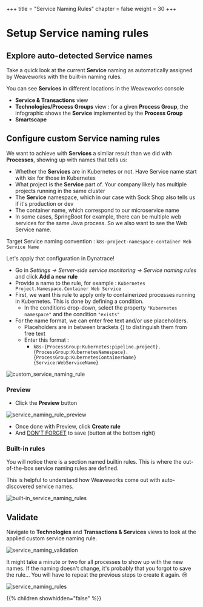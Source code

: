 +++
title = "Service Naming Rules"
chapter = false
weight = 30
+++

# Setup Service naming rules

## Explore auto-detected Service names

Take a quick look at the current <b>Service</b> naming as automatically assigned by Weaveworks with the built-in naming rules.

You can see <b>Services</b> in different locations in the Weaveworks console

- <b>Service & Transactions</b> view
- <b>Technologies/Process Groups</b> view : for a given <b>Process Group</b>, the infographic shows the <b>Service</b> implemented by the <b>Process Group</b>
- <b>Smartscape</b>

## Configure custom Service naming rules

We want to achieve with <b>Services</b> a similar result than we did with <b>Processes</b>, showing up with names that tells us:

- Whether the <b>Services</b> are in Kubernetes or not. Have Service name start with `k8s` for those in Kubernetes
- What project is the <b>Service</b> part of. Your company likely has multiple projects running in the same cluster
- The <b>Service</b> namespace, which in our case with Sock Shop also tells us if it's production or dev
- The container name, which correspond to our microservice name
- In some cases, SpringBoot for example, there can be multiple web services for the same Java process. So we also want to see the Web Service name. 

Target Service naming convention :  `k8s-project-namespace-container Web Service Name`

Let's apply that configuration in Dynatrace!

- Go in <i>Settings -> Server-side service monitoring -> Service naming rules</i> and click <b>Add a new rule</b>
- Provide a name to the rule, for example : `Kubernetes Project.Namespace.Container Web Service`
- First, we want this rule to apply only to containerized processes running in Kubernetes. This is done by defining a condition.
  - In the conditions drop-down, select the property `"Kubernetes namespace"` and the condition `"exists"`
- For the name format, we can enter free text and/or use placeholders.
  - Placeholders are in between brackets {} to distinguish them from free text
  - Enter this format : 
    - `k8s-{ProcessGroup:Kubernetes:pipeline.project}.{ProcessGroup:KubernetesNamespace}.{ProcessGroup:KubernetesContainerName} {Service:WebServiceName}`

![custom_service_naming_rule](/images/custom_service_naming_rule.png)

### Preview 

- Click the <b>Preview</b> button

![service_naming_rule_preview](/images/service_naming_rule_preview.png)

- Once done with Preview, click <b>Create rule</b>
- And <u>DON'T FORGET</u> to save (button at the bottom right)

### Built-in rules

You will notice there is a section named builtin rules. This is where the out-of-the-box service naming rules are defined. 

This is helpful to understand how Weaveworks come out with auto-discovered service names. 

![built-in_service_naming_rules](/images/built-in_service_naming_rules.png)

## Validate

Navigate to <b>Technologies</b> and <b>Transactions & Services</b> views to look at the applied custom service naming rule.

![service_naming_validation](/images/service_naming_validation.png)

It might take a minute or two for all processes to show up with the new names. If the naming doesn't change, it's probably that you forgot to save the rule... You will have to repeat the previous steps to create it again. :unamused:

![service_naming_rules](/images/service_naming_rules.png)

{{% children showhidden="false" %}}
